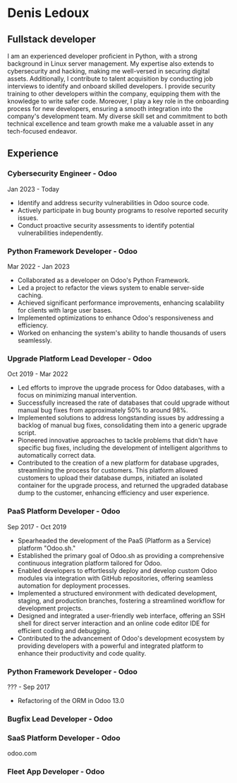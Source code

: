 # Denis Ledoux
## Fullstack developer

I am an experienced developer proficient in Python, with a strong background in Linux server management. My expertise also extends to cybersecurity and hacking, making me well-versed in securing digital assets. Additionally, I contribute to talent acquisition by conducting job interviews to identify and onboard skilled developers. I provide security training to other developers within the company, equipping them with the knowledge to write safer code. Moreover, I play a key role in the onboarding process for new developers, ensuring a smooth integration into the company's development team. My diverse skill set and commitment to both technical excellence and team growth make me a valuable asset in any tech-focused endeavor.

## Experience
### Cybersecurity Engineer - Odoo
Jan 2023 - Today
- Identify and address security vulnerabilities in Odoo source code.
- Actively participate in bug bounty programs to resolve reported security issues.
- Conduct proactive security assessments to identify potential vulnerabilities independently.

### Python Framework Developer - Odoo
Mar 2022 - Jan 2023
- Collaborated as a developer on Odoo's Python Framework.
- Led a project to refactor the views system to enable server-side caching.
- Achieved significant performance improvements, enhancing scalability for clients with large user bases.
- Implemented optimizations to enhance Odoo's responsiveness and efficiency.
- Worked on enhancing the system's ability to handle thousands of users seamlessly.

### Upgrade Platform Lead Developer - Odoo
Oct 2019 - Mar 2022  
- Led efforts to improve the upgrade process for Odoo databases, with a focus on minimizing manual intervention.
- Successfully increased the rate of databases that could upgrade without manual bug fixes from approximately 50% to around 98%.
- Implemented solutions to address longstanding issues by addressing a backlog of manual bug fixes, consolidating them into a generic upgrade script.
- Pioneered innovative approaches to tackle problems that didn't have specific bug fixes, including the development of intelligent algorithms to automatically correct data.
- Contributed to the creation of a new platform for database upgrades, streamlining the process for customers. This platform allowed customers to upload their database dumps, initiated an isolated container for the upgrade process, and returned the upgraded database dump to the customer, enhancing efficiency and user experience.

### PaaS Platform Developer - Odoo
Sep 2017 - Oct 2019
- Spearheaded the development of the PaaS (Platform as a Service) platform "Odoo.sh."
- Established the primary goal of Odoo.sh as providing a comprehensive continuous integration platform tailored for Odoo.
- Enabled developers to effortlessly deploy and develop custom Odoo modules via integration with GitHub repositories, offering seamless automation for deployment processes.
- Implemented a structured environment with dedicated development, staging, and production branches, fostering a streamlined workflow for development projects.
- Designed and integrated a user-friendly web interface, offering an SSH shell for direct server interaction and an online code editor IDE for efficient coding and debugging.
- Contributed to the advancement of Odoo's development ecosystem by providing developers with a powerful and integrated platform to enhance their productivity and code quality.

### Python Framework Developer - Odoo
??? - Sep 2017
- Refactoring of the ORM in Odoo 13.0

### Bugfix Lead Developer - Odoo

### SaaS Platform Developer - Odoo
odoo.com

### Fleet App Developer - Odoo


